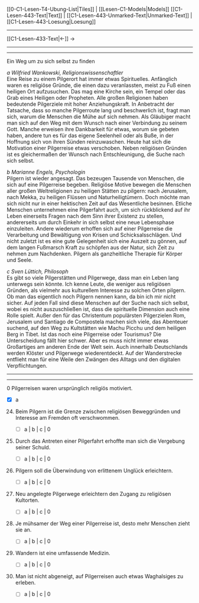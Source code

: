 [[0-C1-Lesen-T4-Ubung-List|Tiles]] | [[Lesen-C1-Models|Models]]
[[C1-Lesen-443-Text|Text]] | [[C1-Lesen-443-Unmarked-Text|Unmarked-Text]] | [[C1-Lesen-443-Loesung|Loesung]]

---

[[C1-Lesen-433-Text|←]] →

---
---

Ein Weg um zu sich selbst zu finden

_a Wilfried Wankowski, Religionswissenschaftler_  
Eine Reise zu einem Pilgerort hat immer etwas Spirituelles. Anfänglich waren es religiöse Gründe, die einen dazu veranlassten, meist zu Fuß einen heiligen Ort aufzusuchen. Das mag eine Kirche sein, ein Tempel oder das Grab eines Heiligen oder Propheten. Alle großen Religionen haben bedeutende Pilgerziele mit hoher Anziehungskraft. In Anbetracht der Tatsache, dass so manche Pilgerroute lang und beschwerlich ist, fragt man sich, warum die Menschen die Mühe auf sich nehmen. Als Gläubiger macht man sich auf den Weg mit dem Wunsch nach einer Verbindung zu seinem Gott. Manche erweisen ihre Dankbarkeit für etwas, worum sie gebeten haben, andere tun es für das eigene Seelenheil oder als Buße, in der Hoffnung sich von ihren Sünden reinzuwaschen. Heute hat sich die Motivation einer Pilgerreise etwas verschoben. Neben religiösen Gründen ist es gleichermaßen der Wunsch nach Entschleunigung, die Suche nach sich selbst.

_b Marianne Engels, Psychologin_  
Pilgern ist wieder angesagt. Das bezeugen Tausende von Menschen, die sich auf eine Pilgerreise begeben. Religiöse Motive bewegen die Menschen aller großen Weltreligionen zu heiligen Stätten zu pilgern: nach Jerusalem, nach Mekka, zu heiligen Flüssen und Naturheiligtümern. Doch möchte man sich nicht nur in einer hektischen Zeit auf das Wesentliche besinnen. Etliche Menschen unternehmen eine Pilgerfahrt auch, um sich rückblickend auf ihr Leben einerseits Fragen nach dem Sinn ihrer Existenz zu stellen, andererseits um durch Einkehr in sich selbst eine neue Lebensphase einzuleiten. Andere wiederum erhoffen sich auf einer Pilgerreise die Verarbeitung und Bewältigung von Krisen und Schicksalsschlägen. Und nicht zuletzt ist es eine gute Gelegenheit sich eine Auszeit zu gönnen, auf dem langen Fußmarsch Kraft zu schöpfen aus der Natur, sich Zeit zu nehmen zum Nachdenken. Pilgern als ganzheitliche Therapie für Körper und Seele.

_c Sven Lüttich, Philosoph_  
Es gibt so viele Pilgerstätten und Pilgerwege, dass man ein Leben lang unterwegs sein könnte. Ich kenne Leute, die weniger aus religiösen Gründen, als vielmehr aus kulturellem Interesse zu solchen Orten pilgern. Ob man das eigentlich noch Pilgern nennen kann, da bin ich mir nicht sicher. Auf jeden Fall sind diese Menschen auf der Suche nach sich selbst, wobei es nicht auszuschließen ist, dass die spirituelle Dimension auch eine Rolle spielt. Außer den für das Christentum populärsten Pilgerzielen Rom, Jerusalem und Santiago de Compostela machen sich viele, das Abenteuer suchend, auf den Weg zu Kultstätten wie Machu Picchu und dem heiligen Berg in Tibet. Ist das noch eine Pilgerreise oder Tourismus? Die Unterscheidung fällt hier schwer. Aber es muss nicht immer etwas Großartiges am anderen Ende der Welt sein. Auch innerhalb Deutschlands werden Klöster und Pilgerwege wiederentdeckt. Auf der Wanderstrecke entflieht man für eine Weile den Zwängen des Alltags und den digitalen Verpflichtungen.

---
---

0 Pilgerreisen waren ursprünglich religiös motiviert.

- [x] a

24. Beim Pilgern ist die Grenze zwischen religiösen Beweggründen und Interesse am Fremden oft verschwommen.

    - [ ] a | b | c | 0

25. Durch das Antreten einer Pilgerfahrt erhoffte man sich die Vergebung seiner Schuld.

    - [ ] a | b | c | 0

26. Pilgern soll die Überwindung von erlittenem Unglück erleichtern.

    - [ ] a | b | c | 0

27. Neu angelegte Pilgerwege erleichtern den Zugang zu religiösen Kultorten.

    - [ ] a | b | c | 0

28. Je mühsamer der Weg einer Pilgerreise ist, desto mehr Menschen zieht sie an.

    - [ ] a | b | c | 0

29. Wandern ist eine umfassende Medizin.

    - [ ] a | b | c | 0

30. Man ist nicht abgeneigt, auf Pilgerreisen auch etwas Waghalsiges zu erleben.
    - [ ] a | b | c | 0
